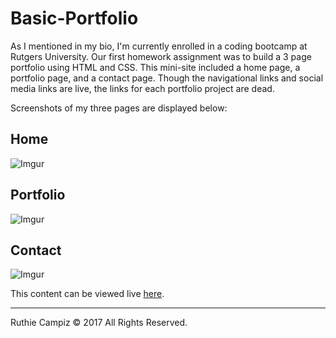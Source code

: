 # Basic-Portfolio

As I mentioned in my bio, I'm currently enrolled in a coding bootcamp at Rutgers University. Our first homework assignment was to build a 3 page portfolio using HTML and CSS. This mini-site included a home page, a portfolio page, and a contact page. Though the navigational links and social media links are live, the links for each portfolio project are dead.  

Screenshots of my three pages are displayed below:

## Home
![Imgur](https://i.imgur.com/8ZESR49.png)

## Portfolio
![Imgur](https://i.imgur.com/VuFGeVB.png)

## Contact
![Imgur](https://i.imgur.com/1RG05Em.png)

This content can be viewed live [here](https://ruthieirl.github.io/Basic-Portfolio/index.html).

- - -

Ruthie Campiz © 2017 All Rights Reserved.